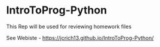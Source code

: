 # IntroToProg-Python
This Rep will be used for reviewing homework files

See Webiste - https://jcrich13.github.io/IntroToProg-Python/
